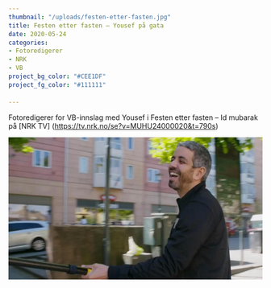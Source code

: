 ```yaml
---
thumbnail: "/uploads/festen-etter-fasten.jpg"
title: Festen etter fasten – Yousef på gata
date: 2020-05-24
categories:
- Fotoredigerer
- NRK
- VB
project_bg_color: "#CEE1DF"
project_fg_color: "#111111"

---
```

Fotoredigerer for VB-innslag med Yousef i Festen etter fasten – Id mubarak på [NRK TV] (https://tv.nrk.no/se?v=MUHU24000020&t=790s)

![](/uploads/yousef.jpg)